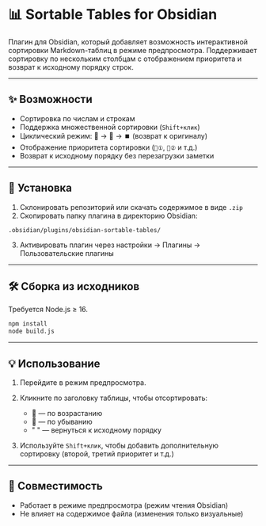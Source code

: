 # 📊 Sortable Tables for Obsidian

Плагин для Obsidian, который добавляет возможность интерактивной сортировки Markdown-таблиц в режиме предпросмотра. Поддерживает сортировку по нескольким столбцам с отображением приоритета и возврат к исходному порядку строк.

---

## ✨ Возможности

- Сортировка по числам и строкам
- Поддержка множественной сортировки (`Shift+клик`)
- Циклический режим: 🔼 → 🔽 → ⏹️ (возврат к оригиналу)
- Отображение приоритета сортировки (`🔽①`, `🔼②` и т.д.)
- Возврат к исходному порядку без перезагрузки заметки

---

## 🔧 Установка

1. Склонировать репозиторий или скачать содержимое в виде `.zip`
2. Скопировать папку плагина в директорию Obsidian:

```
.obsidian/plugins/obsidian-sortable-tables/
```

3. Активировать плагин через настройки → Плагины → Пользовательские плагины

---

## 🛠️ Сборка из исходников

Требуется Node.js ≥ 16.

```bash
npm install
node build.js
```

---

## 💡 Использование

1. Перейдите в режим предпросмотра.
2. Кликните по заголовку таблицы, чтобы отсортировать:

   * 🔼 — по возрастанию
   * 🔽 — по убыванию
   * " " — вернуться к исходному порядку
3. Используйте `Shift+клик`, чтобы добавить дополнительную сортировку (второй, третий приоритет и т.д.)

---

## 🔐 Совместимость

* Работает в режиме предпросмотра (режим чтения Obsidian)
* Не влияет на содержимое файла (изменения только визуальные)


